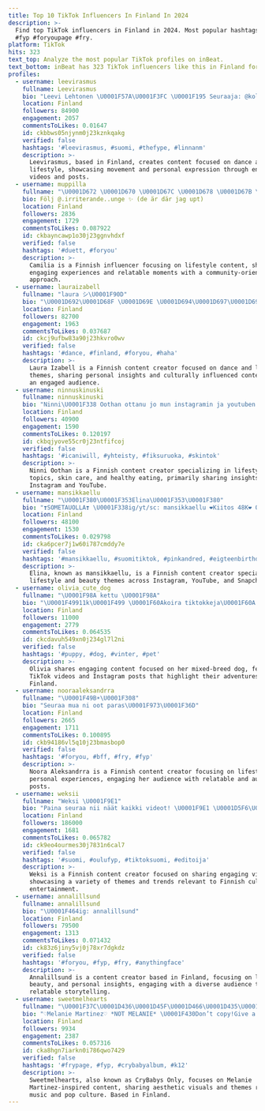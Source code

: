 ```yaml
---
title: Top 10 TikTok Influencers In Finland In 2024
description: >-
  Find top TikTok influencers in Finland in 2024. Most popular hashtags: #foryou
  #fyp #foryoupage #fry.
platform: TikTok
hits: 323
text_top: Analyze the most popular TikTok profiles on inBeat.
text_bottom: inBeat has 323 TikTok influencers like this in Finland for you to pitch.
profiles:
  - username: leevirasmus
    fullname: Leevirasmus
    bio: "Leevi Lehtonen \U0001F57A\U0001F3FC \U0001F195 Seuraaja: @kolmone_ Leevi.lehtonenleval@hotmail.com"
    location: Finland
    followers: 84900
    engagement: 2057
    commentsToLikes: 0.01647
    id: ckbbws05njynm0j23kznkqakg
    verified: false
    hashtags: '#leevirasmus, #suomi, #thefype, #linnanm'
    description: >-
      Leevirasmus, based in Finland, creates content focused on dance and
      lifestyle, showcasing movement and personal expression through engaging
      videos and posts.
  - username: muppilla
    fullname: "\U0001D672 \U0001D670 \U0001D67C \U0001D678 \U0001D67B \U0001D67B \U0001D670"
    bio: Följ @.irriterande..unge ✨ (de är där jag upt)
    location: Finland
    followers: 2836
    engagement: 1729
    commentsToLikes: 0.087922
    id: ckbayncawp1o30j23ggnvhdxf
    verified: false
    hashtags: '#duett, #foryou'
    description: >-
      Camilia is a Finnish influencer focusing on lifestyle content, sharing
      engaging experiences and relatable moments with a community-oriented
      approach.
  - username: lauraizabell
    fullname: "laura シ\U0001F90D"
    bio: "\U0001D692\U0001D68F \U0001D69E \U0001D694\U0001D697\U0001D698\U0001D6A0 \U0001D696\U0001D68E, \U0001D697\U0001D698 \U0001D69E \U0001D68D\U0001D698\U0001D697\U0001D69D \U0001F365\U0001F0CF\U0001F96E\U0001F004️\U0001F961"
    location: Finland
    followers: 82700
    engagement: 1963
    commentsToLikes: 0.037687
    id: ckcj9ufbw83a90j23hkvro0wv
    verified: false
    hashtags: '#dance, #finland, #foryou, #haha'
    description: >-
      Laura Izabell is a Finnish content creator focused on dance and lifestyle
      themes, sharing personal insights and culturally influenced content with
      an engaged audience.
  - username: ninnuskinuski
    fullname: ninnuskinuski
    bio: "Ninni\U0001F338 Oothan ottanu jo mun instagramin ja youtuben haltuun\U0001F495\U0001F449\U0001F3FD Ninnuskinuski"
    location: Finland
    followers: 40900
    engagement: 1590
    commentsToLikes: 0.120197
    id: ckbqjyove55cr0j23ntfifcoj
    verified: false
    hashtags: '#icaniwill, #yhteisty, #fiksuruoka, #skintok'
    description: >-
      Ninni Oothan is a Finnish content creator specializing in lifestyle
      topics, skin care, and healthy eating, primarily sharing insights on
      Instagram and YouTube.
  - username: mansikkaellu
    fullname: "\U0001F380\U0001F353Elina\U0001F353\U0001F380"
    bio: "❣️SOMETAUOLLA❣️ \U0001F338ig/yt/sc: mansikkaellu ❤️Kiitos 48K❤️ Ootte best!!"
    location: Finland
    followers: 48100
    engagement: 1530
    commentsToLikes: 0.029798
    id: cka6pcer7j1w60i787cmddy7e
    verified: false
    hashtags: '#mansikkaellu, #suomitiktok, #pinkandred, #eigteenbirthday'
    description: >-
      Elina, known as mansikkaellu, is a Finnish content creator specializing in
      lifestyle and beauty themes across Instagram, YouTube, and Snapchat.
  - username: olivia_cute_dog
    fullname: "\U0001F98A kettu \U0001F98A"
    bio: "\U0001F49911k\U0001F499 \U0001F60Akoira tiktokkeja\U0001F60A olen myös ig:ssä linkki ylhäällä 6v sekarotuinen \U0001F436"
    location: Finland
    followers: 11000
    engagement: 2779
    commentsToLikes: 0.064535
    id: ckcdavuh549xn0j234gl7l2ni
    verified: false
    hashtags: '#puppy, #dog, #vinter, #pet'
    description: >-
      Olivia shares engaging content focused on her mixed-breed dog, featuring
      TikTok videos and Instagram posts that highlight their adventures in
      Finland.
  - username: nooraaleksandrra
    fullname: "\U0001F49B☀\U0001F308"
    bio: "Seuraa mua ni oot paras\U0001F973\U0001F36D"
    location: Finland
    followers: 2665
    engagement: 1711
    commentsToLikes: 0.100895
    id: ckb94186vl5q10j23bmasbop0
    verified: false
    hashtags: '#foryou, #bff, #fry, #fyp'
    description: >-
      Noora Aleksandrra is a Finnish content creator focusing on lifestyle and
      personal experiences, engaging her audience with relatable and authentic
      posts.
  - username: weksii
    fullname: "Weksi \U0001F9E1"
    bio: "Paina seuraa nii näät kaikki videot! \U0001F9E1 \U0001D5F6\U0001D5F4: @\U0001D604\U0001D5F2\U0001D5F8\U0001D600\U0001D5F6 \U0001D600\U0001D5F0: \U0001D604\U0001D5F2\U0001D5F8\U0001D600\U0001D5F6\U0001D5F6\U0001D5F6"
    location: Finland
    followers: 186000
    engagement: 1681
    commentsToLikes: 0.065782
    id: ck9eo4ourmes30j7831n6cal7
    verified: false
    hashtags: '#suomi, #oulufyp, #tiktoksuomi, #editoija'
    description: >-
      Weksi is a Finnish content creator focused on sharing engaging videos,
      showcasing a variety of themes and trends relevant to Finnish culture and
      entertainment.
  - username: annalillsund
    fullname: annalillsund
    bio: "\U0001F464ig: annalillsund"
    location: Finland
    followers: 79500
    engagement: 1313
    commentsToLikes: 0.071432
    id: ck83z6jiny5vj0j78xr7dgkdz
    verified: false
    hashtags: '#foryou, #fyp, #fry, #anythingface'
    description: >-
      Annalillsund is a content creator based in Finland, focusing on lifestyle,
      beauty, and personal insights, engaging with a diverse audience through
      relatable storytelling.
  - username: sweetmelhearts
    fullname: "\U0001F37C\U0001D436\U0001D45F\U0001D466\U0001D435\U0001D44E\U0001D44F\U0001D466\U0001D460 \U0001D45C\U0001D45B\U0001D459\U0001D466\U0001F37C"
    bio: "♡︎Melanie Martinez♡︎ *NOT MELANIE* \U0001F430Don’t copy!Give a credit!\U0001F430 \U0001F366\U0001F338\U0001D7F8\U0001D7F8\U0001D7F8\U0001F338\U0001F366"
    location: Finland
    followers: 9934
    engagement: 2387
    commentsToLikes: 0.057316
    id: cka8hgn7iarkn0i786qwo7429
    verified: false
    hashtags: '#frypage, #fyp, #crybabyalbum, #k12'
    description: >-
      Sweetmelhearts, also known as CryBabys Only, focuses on Melanie
      Martinez-inspired content, sharing aesthetic visuals and themes related to
      music and pop culture. Based in Finland.
---
```


